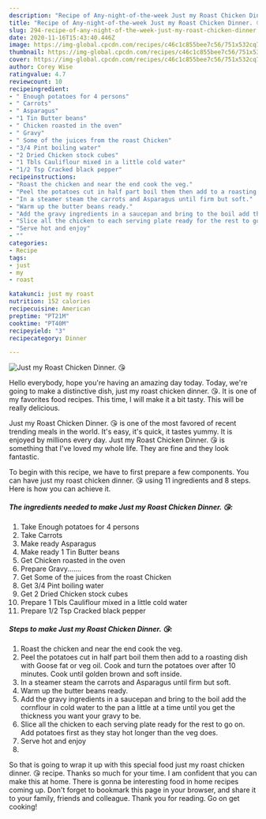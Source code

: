 ```yaml
---
description: "Recipe of Any-night-of-the-week Just my Roast Chicken Dinner. 😘"
title: "Recipe of Any-night-of-the-week Just my Roast Chicken Dinner. 😘"
slug: 294-recipe-of-any-night-of-the-week-just-my-roast-chicken-dinner
date: 2020-11-16T15:43:40.446Z
image: https://img-global.cpcdn.com/recipes/c46c1c855bee7c56/751x532cq70/just-my-roast-chicken-dinner-😘-recipe-main-photo.jpg
thumbnail: https://img-global.cpcdn.com/recipes/c46c1c855bee7c56/751x532cq70/just-my-roast-chicken-dinner-😘-recipe-main-photo.jpg
cover: https://img-global.cpcdn.com/recipes/c46c1c855bee7c56/751x532cq70/just-my-roast-chicken-dinner-😘-recipe-main-photo.jpg
author: Corey Wise
ratingvalue: 4.7
reviewcount: 10
recipeingredient:
- " Enough potatoes for 4 persons"
- " Carrots"
- " Asparagus"
- "1 Tin Butter beans"
- " Chicken roasted in the oven"
- " Gravy"
- " Some of the juices from the roast Chicken"
- "3/4 Pint boiling water"
- "2 Dried Chicken stock cubes"
- "1 Tbls Cauliflour mixed in a little cold water"
- "1/2 Tsp Cracked black pepper"
recipeinstructions:
- "Roast the chicken and near the end cook the veg."
- "Peel the potatoes cut in half part boil them then add to a roasting dish with Goose fat or veg oil. Cook and turn the potatoes over after 10 minutes. Cook until golden brown and soft inside."
- "In a steamer steam the carrots and Asparagus until firm but soft."
- "Warm up the butter beans ready."
- "Add the gravy ingredients in a saucepan and bring to the boil add the cornflour in cold water to the pan a little at a time until you get the thickness you want your gravy to be."
- "Slice all the chicken to each serving plate ready for the rest to go on. Add potatoes first as they stay hot longer than the veg does."
- "Serve hot and enjoy"
- ""
categories:
- Recipe
tags:
- just
- my
- roast

katakunci: just my roast 
nutrition: 152 calories
recipecuisine: American
preptime: "PT21M"
cooktime: "PT40M"
recipeyield: "3"
recipecategory: Dinner

---
```



![Just my Roast Chicken Dinner. 😘](https://img-global.cpcdn.com/recipes/c46c1c855bee7c56/751x532cq70/just-my-roast-chicken-dinner-😘-recipe-main-photo.jpg)

Hello everybody, hope you're having an amazing day today. Today, we're going to make a distinctive dish, just my roast chicken dinner. 😘. It is one of my favorites food recipes. This time, I will make it a bit tasty. This will be really delicious.

Just my Roast Chicken Dinner. 😘 is one of the most favored of recent trending meals in the world. It's easy, it's quick, it tastes yummy. It is enjoyed by millions every day. Just my Roast Chicken Dinner. 😘 is something that I've loved my whole life. They are fine and they look fantastic.




To begin with this recipe, we have to first prepare a few components. You can have just my roast chicken dinner. 😘 using 11 ingredients and 8 steps. Here is how you can achieve it.

<!--inarticleads1-->

##### The ingredients needed to make Just my Roast Chicken Dinner. 😘:

1. Take  Enough potatoes for 4 persons
1. Take  Carrots
1. Make ready  Asparagus
1. Make ready 1 Tin Butter beans
1. Get  Chicken roasted in the oven
1. Prepare  Gravy.......
1. Get  Some of the juices from the roast Chicken
1. Get 3/4 Pint boiling water
1. Get 2 Dried Chicken stock cubes
1. Prepare 1 Tbls Cauliflour mixed in a little cold water
1. Prepare 1/2 Tsp Cracked black pepper




<!--inarticleads2-->

##### Steps to make Just my Roast Chicken Dinner. 😘:

1. Roast the chicken and near the end cook the veg.
1. Peel the potatoes cut in half part boil them then add to a roasting dish with Goose fat or veg oil. Cook and turn the potatoes over after 10 minutes. Cook until golden brown and soft inside.
1. In a steamer steam the carrots and Asparagus until firm but soft.
1. Warm up the butter beans ready.
1. Add the gravy ingredients in a saucepan and bring to the boil add the cornflour in cold water to the pan a little at a time until you get the thickness you want your gravy to be.
1. Slice all the chicken to each serving plate ready for the rest to go on. Add potatoes first as they stay hot longer than the veg does.
1. Serve hot and enjoy
1. 




So that is going to wrap it up with this special food just my roast chicken dinner. 😘 recipe. Thanks so much for your time. I am confident that you can make this at home. There is gonna be interesting food in home recipes coming up. Don't forget to bookmark this page in your browser, and share it to your family, friends and colleague. Thank you for reading. Go on get cooking!
